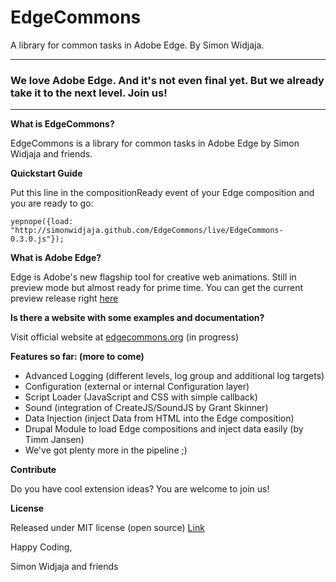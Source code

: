 EdgeCommons
===========
A library for common tasks in Adobe Edge. By Simon Widjaja.

***

### We love Adobe Edge. And it's not even final yet. But we already take it to the next level. Join us!

***

**What is EdgeCommons?**

EdgeCommons is a library for common tasks in Adobe Edge by Simon Widjaja and friends.

**Quickstart Guide**

Put this line in the compositionReady event of your Edge composition and you are ready to go:

``yepnope({load: "http://simonwidjaja.github.com/EdgeCommons/live/EdgeCommons-0.3.0.js"});``


**What is Adobe Edge?**

Edge is Adobe's new flagship tool for creative web animations. Still in preview mode but almost ready for prime time. You can get the current preview release right [here](http://labs.adobe.com/technologies/edge/)

**Is there a website with some examples and documentation?**

Visit official website at [edgecommons.org](http://www.edgecommons.org) (in progress)

**Features so far: (more to come)**

- Advanced Logging (different levels, log group and additional log targets)
- Configuration (external or internal Configuration layer)
- Script Loader (JavaScript and CSS with simple callback)
- Sound (integration of CreateJS/SoundJS by Grant Skinner)
- Data Injection (inject Data from HTML into the Edge composition)
- Drupal Module to load Edge compositions and inject data easily (by Timm Jansen)
- We've got plenty more in the pipeline ;) 

**Contribute**

Do you have cool extension ideas? You are welcome to join us!

**License**

Released under MIT license (open source)
[Link](http://www.opensource.org/licenses/mit-license.html)

Happy Coding,

Simon Widjaja and friends